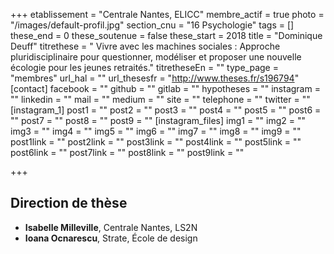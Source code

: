 +++
etablissement = "Centrale Nantes, ELICC"
membre_actif = true
photo = "/images/default-profil.jpg"
section_cnu = "16 Psychologie"
tags = []
these_end = 0
these_soutenue = false
these_start = 2018
title = "Dominique Deuff"
titrethese = " Vivre avec les machines sociales : Approche pluridisciplinaire pour questionner, modéliser et proposer une nouvelle écologie pour les jeunes retraités."
titretheseEn = ""
type_page = "membres"
url_hal = ""
url_thesesfr = "http://www.theses.fr/s196794"
[contact]
facebook = ""
github = ""
gitlab = ""
hypotheses = ""
instagram = ""
linkedin = ""
mail = ""
medium = ""
site = ""
telephone = ""
twitter = ""
[instagram_1]
post1 = ""
post2 = ""
post3 = ""
post4 = ""
post5 = ""
post6 = ""
post7 = ""
post8 = ""
post9 = ""
[instagram_files]
img1 = ""
img2 = ""
img3 = ""
img4 = ""
img5 = ""
img6 = ""
img7 = ""
img8 = ""
img9 = ""
post1link = ""
post2link = ""
post3link = ""
post4link = ""
post5link = ""
post6link = ""
post7link = ""
post8link = ""
post9link = ""

+++

<!-- Supprimer les parties non remplies (supprimer les blocks de lang s'il n'y a pas deux langues). Tu es libre d'ajouter ce que tu veux à cette partie -->

## Direction de thèse

* **Isabelle Milleville**, Centrale Nantes, LS2N
* **Ioana Ocnarescu**, Strate, École de design